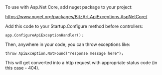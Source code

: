 To use with Asp.Net Core, add nuget package to your project:

https://www.nuget.org/packages/BitzArt.ApiExceptions.AspNetCore/

Add this code to your Startup.Configure method before controllers:

    app.ConfigureApiExceptionHandler();
  
Then, anywhere in your code, you can throw exceptions like:

    throw ApiException.NotFound("response message here");
    
This will get converted into a http request with appropriate status code (in this case - 404).
